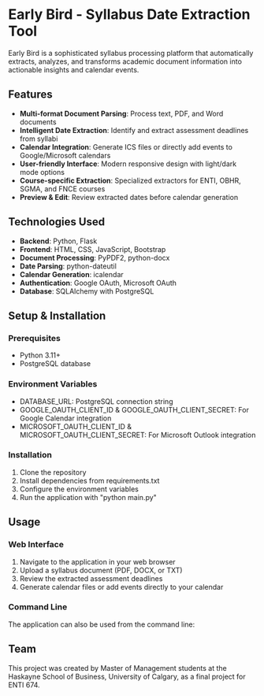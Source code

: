 # Early Bird - Syllabus Date Extraction Tool

Early Bird is a sophisticated syllabus processing platform that automatically extracts, analyzes, and transforms academic document information into actionable insights and calendar events.

## Features

- **Multi-format Document Parsing**: Process text, PDF, and Word documents
- **Intelligent Date Extraction**: Identify and extract assessment deadlines from syllabi
- **Calendar Integration**: Generate ICS files or directly add events to Google/Microsoft calendars
- **User-friendly Interface**: Modern responsive design with light/dark mode options
- **Course-specific Extraction**: Specialized extractors for ENTI, OBHR, SGMA, and FNCE courses
- **Preview & Edit**: Review extracted dates before calendar generation

## Technologies Used

- **Backend**: Python, Flask
- **Frontend**: HTML, CSS, JavaScript, Bootstrap
- **Document Processing**: PyPDF2, python-docx
- **Date Parsing**: python-dateutil
- **Calendar Generation**: icalendar
- **Authentication**: Google OAuth, Microsoft OAuth
- **Database**: SQLAlchemy with PostgreSQL

## Setup & Installation

### Prerequisites

- Python 3.11+
- PostgreSQL database

### Environment Variables

- DATABASE_URL: PostgreSQL connection string
- GOOGLE_OAUTH_CLIENT_ID & GOOGLE_OAUTH_CLIENT_SECRET: For Google Calendar integration
- MICROSOFT_OAUTH_CLIENT_ID & MICROSOFT_OAUTH_CLIENT_SECRET: For Microsoft Outlook integration

### Installation

1. Clone the repository
2. Install dependencies from requirements.txt
3. Configure the environment variables
4. Run the application with "python main.py"

## Usage

### Web Interface

1. Navigate to the application in your web browser
2. Upload a syllabus document (PDF, DOCX, or TXT)
3. Review the extracted assessment deadlines
4. Generate calendar files or add events directly to your calendar

### Command Line

The application can also be used from the command line:
## Team

This project was created by Master of Management students at the Haskayne School of Business, University of Calgary, as a final project for ENTI 674.
